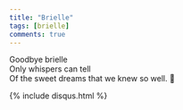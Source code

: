 ```yaml
---
title: "Brielle"
tags: [brielle]
comments: true
---
```


Goodbye brielle <br>
Only whispers can tell <br>
Of the sweet dreams that we knew so well. :musical_note:

{% include disqus.html %}
